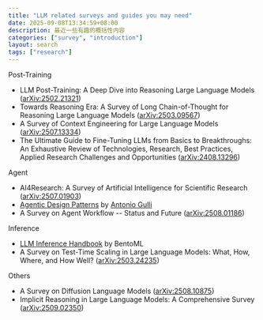 ```yaml
---
title: "LLM related surveys and guides you may need"
date: 2025-09-08T13:34:59+08:00
description: 最近一些有趣的概括性内容
categories: ["survey", "introduction"]
layout: search
tags: ["research"]
---
```


Post-Training
- LLM Post-Training: A Deep Dive into Reasoning Large Language Models ([arXiv:2502.21321](https://arxiv.org/abs/2502.21321))
- Towards Reasoning Era: A Survey of Long Chain-of-Thought for Reasoning Large Language Models ([arXiv:2503.09567](https://arxiv.org/abs/2503.09567))
- A Survey of Context Engineering for Large Language Models ([arXiv:2507.13334](https://arxiv.org/abs/2507.13334))
- The Ultimate Guide to Fine-Tuning LLMs from Basics to Breakthroughs: An Exhaustive Review of Technologies, Research, Best Practices, Applied Research Challenges and Opportunities ([arXiv:2408.13296](https://arxiv.org/abs/2408.13296))


Agent
- AI4Research: A Survey of Artificial Intelligence for Scientific Research ([arXiv:2507.01903](https://arxiv.org/abs/2507.01903))
- [Agentic Design Patterns](https://docs.google.com/document/d/1rsaK53T3Lg5KoGwvf8ukOUvbELRtH-V0LnOIFDxBryE/edit?tab=t.0#heading=h.pxcur8v2qagu) by [Antonio Gulli](https://www.linkedin.com/in/searchguy/)
- A Survey on Agent Workflow -- Status and Future ([arXiv:2508.01186](https://arxiv.org/abs/2508.01186))

Inference
- [LLM Inference Handbook](https://www.bentoml.com/llm/) by BentoML
- A Survey on Test-Time Scaling in Large Language Models: What, How, Where, and How Well? ([arXiv:2503.24235](https://arxiv.org/abs/2503.24235))

Others
- A Survey on Diffusion Language Models ([arXiv:2508.10875](https://arxiv.org/abs/2508.10875))
- Implicit Reasoning in Large Language Models: A Comprehensive Survey ([arXiv:2509.02350](https://arxiv.org/abs/2509.02350))







